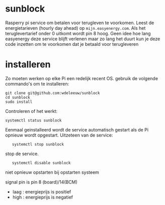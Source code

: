# sunblock

Rasperry pi service om betalen voor terugleven te voorkomen.  Leest de energietarieven (hourly day ahead) op `mijn.easyenergy.com`.  Als het teruglevertarief onder 0 uitkomt wordt pin 8 hoog.  Geen idee hoe lang easyenergy deze service blijft verlenen maar zo lang het duurt kun je deze code inzetten om te voorkomen dat je betaald voor terugleveren

# installeren
Zo moeten werken op elke Pi een redelijk recent OS. 
gebruik de volgende commando's om te installeren:  

```
git clone git@github.com:wdeleeuw/sunblock
cd sunblock
sudo install
```


Controleren of het werkt: 

```
systemctl status sunblock 
```

Eenmaal geinstalleerd wordt de service automatisch gestart als de Pi opnieuw wordt opgestart.  Uitzeteen van de service: 
```
   systemctl stop sunblock 
``` 
 stop de service.  
```
   systemctl disable sunblock  
```
 niet opnieuw opstarten bij opstarten systeem  


signal pin is pin 8 (board)/14(BCM) 
 *  laag : energieprijs is positief
 *  high : energieprijs is negatief
